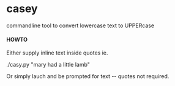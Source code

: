 # casey
commandline tool to convert lowercase text to UPPERcase


#### HOWTO


Either supply inline text inside quotes ie.




./casy.py "mary had a little lamb"


Or simply lauch and be prompted for text -- quotes not required.
